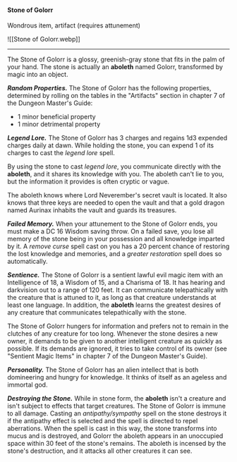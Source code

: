 #### Stone of Golorr

Wondrous item, artifact (requires attunement)

![[Stone of Golorr.webp]]

---

The Stone of Golorr is a glossy, greenish-gray stone that fits in the palm of your hand. The stone is actually an **aboleth** named Golorr, transformed by magic into an object.

***Random Properties.*** The Stone of Golorr has the following properties, determined by rolling on the tables in the "Artifacts" section in chapter 7 of the Dungeon Master's Guide:

- 1 minor beneficial property
- 1 minor detrimental property

***Legend Lore.*** The Stone of Golorr has 3 charges and regains 1d3 expended charges daily at dawn. While holding the stone, you can expend 1 of its charges to cast the *legend lore* spell.

By using the stone to cast *legend lore*, you communicate directly with the **aboleth**, and it shares its knowledge with you. The aboleth can't lie to you, but the information it provides is often cryptic or vague.

The aboleth knows where Lord Neverember's secret vault is located. It also knows that three keys are needed to open the vault and that a gold dragon named Aurinax inhabits the vault and guards its treasures.

***Failed Memory.*** When your attunement to the Stone of Golorr ends, you must make a DC 16 Wisdom saving throw. On a failed save, you lose all memory of the stone being in your possession and all knowledge imparted by it. A *remove curse* spell cast on you has a 20 percent chance of restoring the lost knowledge and memories, and a *greater restoration* spell does so automatically.

***Sentience.*** The Stone of Golorr is a sentient lawful evil magic item with an Intelligence of 18, a Wisdom of 15, and a Charisma of 18. It has hearing and darkvision out to a range of 120 feet. It can communicate telepathically with the creature that is attuned to it, as long as that creature understands at least one language. In addition, the **aboleth** learns the greatest desires of any creature that communicates telepathically with the stone.

The Stone of Golorr hungers for information and prefers not to remain in the clutches of any creature for too long. Whenever the stone desires a new owner, it demands to be given to another intelligent creature as quickly as possible. If its demands are ignored, it tries to take control of its owner (see "Sentient Magic Items" in chapter 7 of the Dungeon Master's Guide).

***Personality.*** The Stone of Golorr has an alien intellect that is both domineering and hungry for knowledge. It thinks of itself as an ageless and immortal god.

***Destroying the Stone.*** While in stone form, the **aboleth** isn't a creature and isn't subject to effects that target creatures. The Stone of Golorr is immune to all damage. Casting an *antipathy/sympathy* spell on the stone destroys it if the antipathy effect is selected and the spell is directed to repel aberrations. When the spell is cast in this way, the stone transforms into mucus and is destroyed, and Golorr the aboleth appears in an unoccupied space within 30 feet of the stone's remains. The aboleth is incensed by the stone's destruction, and it attacks all other creatures it can see.